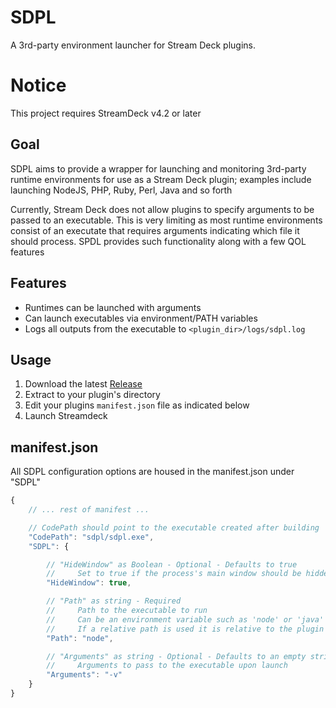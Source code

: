 # SDPL
A 3rd-party environment launcher for Stream Deck plugins.


# Notice
This project requires StreamDeck v4.2 or later


## Goal
SDPL aims to provide a wrapper for launching and monitoring 3rd-party runtime environments for use as a Stream Deck plugin; examples include launching NodeJS, PHP, Ruby, Perl, Java and so forth

Currently, Stream Deck does not allow plugins to specify arguments to be passed to an executable. This is very limiting as most runtime environments consist of an executate that requires arguments indicating which file it should process. SPDL provides such functionality along with a few QOL features


## Features
* Runtimes can be launched with arguments
* Can launch executables via environment/PATH variables
* Logs all outputs from the executable to `<plugin_dir>/logs/sdpl.log`


## Usage
1. Download the latest [Release](https://github.com/SReject/sdpl/releases)
2. Extract to your plugin's directory
3. Edit your plugins `manifest.json` file as indicated below
4. Launch Streamdeck


## manifest.json
All SDPL configuration options are housed in the manifest.json under "SDPL"

```js
{
    // ... rest of manifest ...

    // CodePath should point to the executable created after building
    "CodePath": "sdpl/sdpl.exe",
    "SDPL": {

        // "HideWindow" as Boolean - Optional - Defaults to true
        //     Set to true if the process's main window should be hidden
        "HideWindow": true,

        // "Path" as string - Required
        //     Path to the executable to run
        //     Can be an environment variable such as 'node' or 'java'
        //     If a relative path is used it is relative to the plugin's directory
        "Path": "node",

        // "Arguments" as string - Optional - Defaults to an empty string
        //     Arguments to pass to the executable upon launch
        "Arguments": "-v"
    }
}
```
